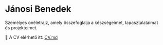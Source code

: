 # Jánosi Benedek

Személyes önéletrajz, amely összefoglalja a készségeimet, tapasztalataimat és projekteimet.

📄 A CV elérhető itt: [CV.md](CV.md)
